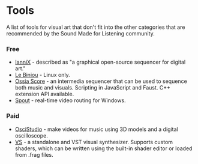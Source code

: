 # Tools
A list of tools for visual art that don't fit into the other categories that are recommended by the Sound Made for Listening community.

### Free
* [IanniX](https://www.iannix.org/en/) - described as "a graphical open-source sequencer for digital art."
* [Le Biniou](https://biniou.net/) - Linux only.
* [Ossia Score](https://ossia.io/) - an intermedia sequencer that can be used to sequence both music and visuals. Scripting in JavaScript and Faust. C++ extension API available.
* [Spout](https://spout.zeal.co/) - real-time video routing for Windows.

### Paid
* [OsciStudio](https://oscilloscopemusic.com/oscistudio.php) - make videos for music using 3D models and a digital oscilloscope.
* [VS](https://www.imaginando.pt/products/vs-visual-synthesizer) - a standalone and VST visual synthesizer. Supports custom shaders, which can be written using the built-in shader editor or loaded from .frag files.
